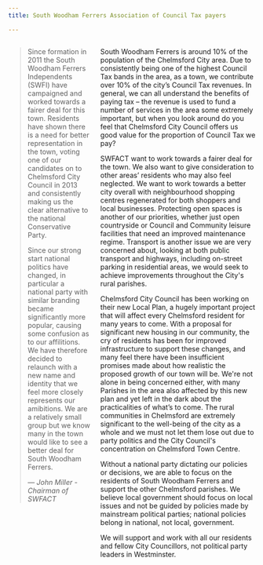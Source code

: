 ```yaml
---
title: South Woodham Ferrers Association of Council Tax payers

---
```

<div class="columns">
<aside class="column is-12-mobile is-6-touch is-4-desktop">
<blockquote class="message has-background-grey">
<div class="message-body has-background-grey-lighter">
<p>Since formation in 2011 the South Woodham Ferrers Independents (SWFI) have campaigned and worked towards a fairer deal for this town. Residents have shown there is a need for better representation in the town, voting one of our candidates on to Chelmsford City Council in 2013 and consistently making us the clear alternative to the national Conservative Party.</p>
<p>Since our strong start national politics have changed, in particular a national party with similar branding became significantly more popular, causing some confusion as to our affilitions. We have therefore decided to relaunch with a new name and identity that we feel more closely represents our amibitions. We are a relatively small group but we know many in the town would like to see a better deal for South Woodham Ferrers.</p>
<footer>
— <cite>John Miller - Chairman of SWFACT</cite>
</footer>
</div>
</blockquote>
</aside>

<section class="column is-12-mobile is-6-touch is-8-desktop">
<p>South Woodham Ferrers is around 10% of the population of the Chelmsford City area. Due to consistently being one of the highest Council Tax bands in the area, as a town, we contribute over 10% of the city’s Council Tax revenues. In general, we can all understand the benefits of paying tax – the revenue is used to fund a number of services in the area some extremely important, but when you look around do you feel that Chelmsford City Council offers us good value for the proportion of Council Tax we pay?</p>

<p>SWFACT want to work towards a fairer deal for the town. We also want to give consideration to other areas’ residents who may also feel neglected. We want to work towards a better city overall with neighbourhood shopping centres regenerated for both shoppers and local businesses. Protecting open spaces is another of our priorities, whether just open countryside or Council and Community leisure facilities that need an improved maintenance regime. Transport is another issue we are very concerned about, looking at both public transport and highways, including on-street parking in residential areas, we would seek to achieve improvements throughout the City's rural parishes.</p>

<p>Chelmsford City Council has been working on their new Local Plan, a hugely important project that will affect every Chelmsford resident for many years to come. With a proposal for significant new housing in our community, the cry of residents has been for improved infrastructure to support these changes, and many feel there have been insufficient promises made about how realistic the proposed growth of our town will be. We're not alone in being concerned either, with many Parishes in the area also affected by this new plan and yet left in the dark about the practicalities of what’s to come. The rural communities in Chelmsford are extremely significant to the well-being of the city as a whole and we must not let them lose out due to party politics and the City Council's concentration on Chelmsford Town Centre.</p>

<p>Without a national party dictating our policies or decisions, we are able to focus on the residents of South Woodham Ferrers and support the other Chelmsford parishes. We believe local government should focus on local issues and not be guided by policies made by mainstream political parties; national policies belong in national, not local, government.</p>

<p>We will support and work with all our residents and fellow City Councillors, not political party leaders in Westminster.</p>
</section>
</div>